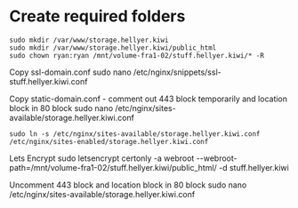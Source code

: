 # Create required folders

	sudo mkdir /var/www/storage.hellyer.kiwi
	sudo mkdir /var/www/storage.hellyer.kiwi/public_html
	sudo chown ryan:ryan /mnt/volume-fra1-02/stuff.hellyer.kiwi/* -R

Copy ssl-domain.conf
	sudo nano /etc/nginx/snippets/ssl-stuff.hellyer.kiwi.conf

Copy static-domain.conf - comment out 443 block temporarily and location block in 80 block
	sudo nano /etc/nginx/sites-available/storage.hellyer.kiwi.conf

	sudo ln -s /etc/nginx/sites-available/storage.hellyer.kiwi.conf /etc/nginx/sites-enabled/storage.hellyer.kiwi.conf

Lets Encrypt
	sudo letsencrypt certonly -a webroot --webroot-path=/mnt/volume-fra1-02/stuff.hellyer.kiwi/public_html/ -d stuff.hellyer.kiwi

Uncomment 443 block and location block in 80 block
	sudo nano /etc/nginx/sites-available/storage.hellyer.kiwi.conf
